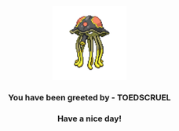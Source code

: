 <p align="center">
            <img src="https://raw.githubusercontent.com/PokeAPI/sprites/master/sprites/pokemon/949.png" width="150" height="150">
          </p>
          <h3 align="center">You have been greeted by - <b>TOEDSCRUEL</b></h3>
          <h3 align="center">Have a nice day!</h3>
